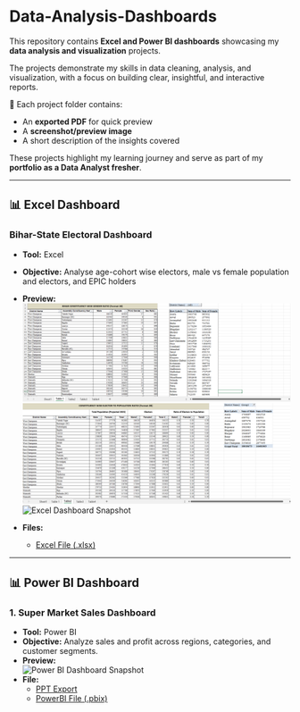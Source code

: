 # Data-Analysis-Dashboards
This repository contains **Excel and Power BI dashboards** showcasing my **data analysis and visualization** projects.

The projects demonstrate my skills in data cleaning, analysis, and visualization, with a focus on building clear, insightful, and interactive reports.  

📌 Each project folder contains:  
- An **exported PDF** for quick preview 
- A **screenshot/preview image**  
- A short description of the insights covered  

These projects highlight my learning journey and serve as part of my **portfolio as a Data Analyst fresher**.  

--------------------------------------------------------------------------------------------------------------------------------------------------------------------

## 📊 Excel Dashboard

### Bihar-State Electoral Dashboard
- **Tool:** Excel  
- **Objective:** Analyse age-cohort wise electors, male vs female population and electors, and EPIC holders 
- **Preview:**  
  ![Excel Dashboard Snapshot](Excel-Dashboard/Data-Table1-with-Pivot-Table.png)
  ![Excel Dashboard Snapshot](Excel-Dashboard/Data-Table2-with-Pivot-Table.png)
  ![Excel Dashboard Snapshot](Excel-Dashboard/Excel-Dashboard.png)  

  
- **Files:**  
  - [Excel File (.xlsx)](Excel-Dashboard/Bihar-State-Electoral-Dashboard.xlsx)  

--------------------------------------------------------------------------------------------------------------------------------------------------------------------

## 📊 Power BI Dashboard

### 1. Super Market Sales Dashboard
- **Tool:** Power BI  
- **Objective:** Analyze sales and profit across regions, categories, and customer segments.  
- **Preview:**  
  ![Power BI Dashboard Snapshot](PowerBI-Dashboard/PowerBI-Dashboard.png)  
- **File:**  
  - [PPT Export](PowerBI-Dashboard/Super-Market-Dashboard-Presentation.pptx)
  - [PowerBI File (.pbix)](PowerBI-Dashboard/Super-Market-Sales-Analysis-Dashboard.pbix)
